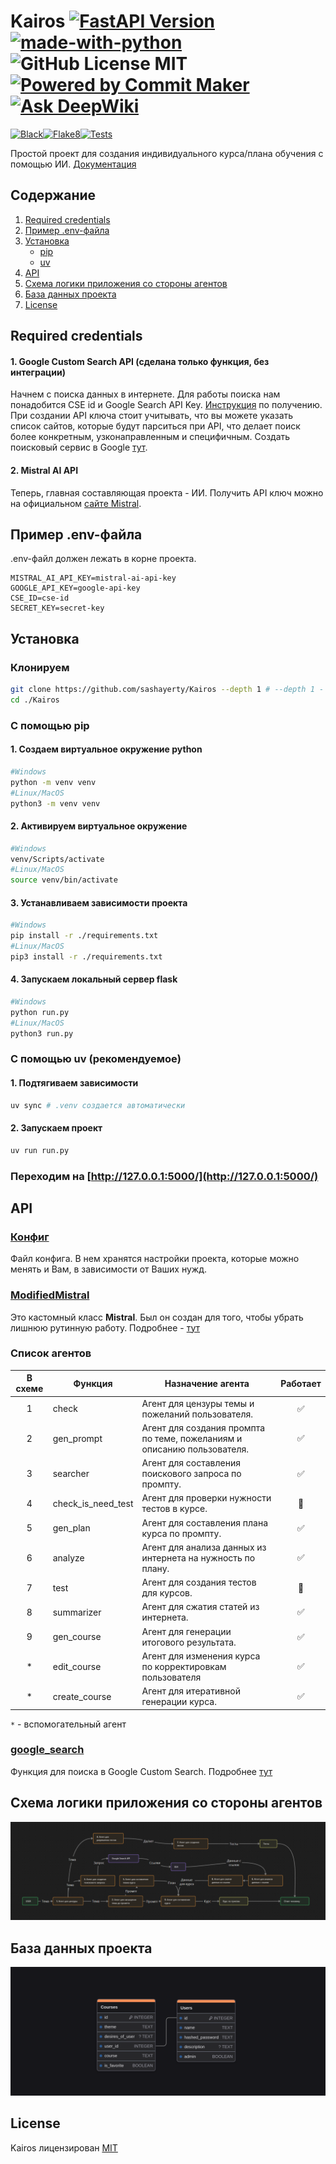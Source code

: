 # Kairos [![FastAPI Version](https://img.shields.io/badge/FastAPI-Ver-009485.svg)](https://github.com/sashayerty/kairos-fastapi) [![made-with-python](https://img.shields.io/badge/Made%20with-Flask-orange.svg)](https://flask.palletsprojects.com/en/stable/) ![GitHub License MIT](https://img.shields.io/badge/license-MIT-orange.svg) [![Powered by Commit Maker](https://shields.io/badge/Powered_by-Commit_Maker-orange)](https://github.com/Sashayerty/commit_maker)[![Ask DeepWiki](https://deepwiki.com/badge.svg)](https://deepwiki.com/Sashayerty/Kairos)
[![Black](https://github.com/Sashayerty/Kairos/actions/workflows/black.yml/badge.svg?branch=master&event=push)](https://github.com/Sashayerty/Kairos/actions/workflows/black.yml)[![Flake8](https://github.com/Sashayerty/Kairos/actions/workflows/flake8.yml/badge.svg?branch=master&event=push)](https://github.com/Sashayerty/Kairos/actions/workflows/flake8.yml)[![Tests](https://github.com/Sashayerty/Kairos/actions/workflows/tests.yml/badge.svg?branch=master&event=push)](https://github.com/Sashayerty/Kairos/actions/workflows/tests.yml)


Простой проект для создания индивидуального курса/плана обучения с помощью ИИ. [Документация](https://sashayerty.github.io/Kairos/)
<!-- Упор идет на то, что данные будут парситься из СТАТЕЙ. Это прописано в большинстве промптов. -->

## Содержание

1. [Required credentials](#required-credentials)
2. [Пример .env-файла](#пример-env-файла)
3. [Установка](#установка)
    * [pip](#с-помощью-pip)
    * [uv](#с-помощью-uv-рекомендуемое)
4. [API](#api)
5. [Схема логики приложения со стороны агентов](#схема-логики-приложения-со-стороны-агентов)
6. [База данных проекта](#база-данных-проекта)
7. [License](#license)

## Required credentials

#### 1. Google Custom Search API (сделана только функция, без интеграции)

Начнем с поиска данных в интернете. Для работы поиска нам понадобится CSE id и Google Search API Key. [Инструкция](https://developers.google.com/custom-search/v1/overview?hl=ru) по получению. При создании API ключа стоит учитывать, что вы можете указать список сайтов, которые будут парситься при API, что делает поиск более конкретным, узконаправленным и специфичным. Создать поисковый сервис в Google [тут](https://programmablesearchengine.google.com/controlpanel/all).

#### 2. Mistral AI API

Теперь, главная составляющая проекта - ИИ. Получить API ключ можно на официальном [сайте Mistral](https://console.mistral.ai/api-keys/).

## Пример .env-файла

.env-файл должен лежать в корне проекта.

```.env
MISTRAL_AI_API_KEY=mistral-ai-api-key
GOOGLE_API_KEY=google-api-key
CSE_ID=cse-id
SECRET_KEY=secret-key
```

## Установка

### Клонируем

```bash
git clone https://github.com/sashayerty/Kairos --depth 1 # --depth 1 - клонируем последний коммит
cd ./Kairos
```

### С помощью pip

#### 1. Создаем виртуальное окружение python

```bash
#Windows
python -m venv venv
#Linux/MacOS
python3 -m venv venv
```

#### 2. Активируем виртуальное окружение

```bash
#Windows
venv/Scripts/activate
#Linux/MacOS
source venv/bin/activate
```

#### 3. Устанавливаем зависимости проекта

```bash
#Windows
pip install -r ./requirements.txt
#Linux/MacOS
pip3 install -r ./requirements.txt
```

#### 4. Запускаем локальный сервер flask

```bash
#Windows
python run.py
#Linux/MacOS
python3 run.py
```

### С помощью uv (рекомендуемое)

#### 1. Подтягиваем зависимости

```bash
uv sync # .venv создается автоматически
```

#### 2. Запускаем проект

```bash
uv run run.py
```

### Переходим на [http://127.0.0.1:5000/](http://127.0.0.1:5000/)

## API

### [Конфиг](./app/config.py)

Файл конфига. В нем хранятся настройки проекта, которые можно менять и Вам, в зависимости от Ваших нужд.

### [ModifiedMistral](./app/mistral_ai_initializer/mistral_custom_class.py)

Это кастомный класс **Mistral**. Был он создан для того, чтобы убрать лишнюю рутинную работу. Подробнее - [тут](./app/mistral_ai_initializer/mistral_custom_class.py)

### Список агентов

|В схеме|Функция|Назначение агента|Работает|
| :-: | --- | --- | :-: |
|1|check|Агент для цензуры темы и пожеланий пользователя.|:white_check_mark:|
|2|gen_prompt|Агент для создания промпта по теме, пожеланиям и описанию пользователя.|:white_check_mark:|
|3|searcher|Агент для составления поискового запроса по промпту.|:white_check_mark:|
|4|check_is_need_test|Агент для проверки нужности тестов в курсе.|:bricks:|
|5|gen_plan|Агент для составления плана курса по промпту.|:white_check_mark:|
|6|analyze|Агент для анализа данных из интернета на нужность по плану.|:white_check_mark:|
|7|test|Агент для создания тестов для курсов.|:bricks:|
|8|summarizer|Агент для сжатия статей из интернета.|:white_check_mark:|
|9|gen_course|Агент для генерации итогового результата.|:white_check_mark:|
|*|edit_course|Агент для изменения курса по корректировкам пользователя|:white_check_mark:|
|*|create_course|Агент для итеративной генерации курса.|:white_check_mark:|

`*` - вспомогательный агент

### [google_search](./app/google_custom_search/search_function.py)

Функция для поиска в Google Custom Search. Подробнее [тут](#1-google-custom-search-api-сделана-только-функция-без-интеграции)

## Схема логики приложения со стороны агентов

![Логика](./docs/img/logic.png)

## База данных проекта

![База данных проекта](./docs/img/kairos.png)

## License

Kairos лицензирован [MIT](./LICENSE)
